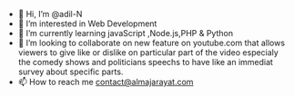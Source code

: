 - 👋 Hi, I’m @adil-N
- 👀 I’m interested in Web Development
- 🌱 I’m currently learning javaScript ,Node.js,PHP & Python
- 💞️ I’m looking to collaborate on new feature on youtube.com that allows viewers to give like or dislike on particular part of the video especialy the comedy shows and politicians speechs to have like an immediat survey about specific parts.
- 📫 How to reach me contact@almajarayat.com

<!---
adil-N/adil-N is a ✨ special ✨ repository because its `README.md` (this file) appears on your GitHub profile.
You can click the Preview link to take a look at your changes.
--->
